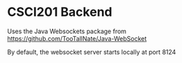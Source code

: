 # CSCI201 Backend

Uses the Java Websockets package from https://github.com/TooTallNate/Java-WebSocket

By default, the websocket server starts locally at port 8124